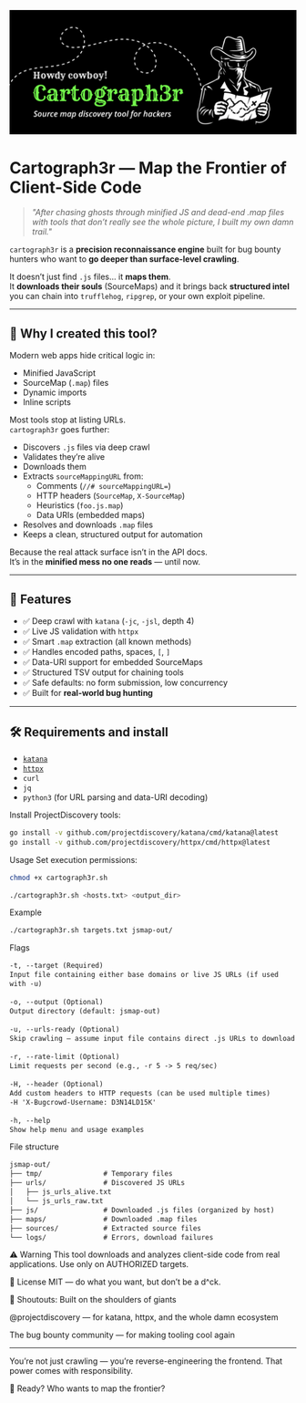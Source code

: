 ![Alt text](https://github.com/D3N14LD15K/cartograph3r/blob/main/.img/cartograph3r_banner.png?raw=true)


# Cartograph3r — Map the Frontier of Client-Side Code

> _"After chasing ghosts through minified JS and dead-end .map files with tools that don’t really see the whole picture, I built my own damn trail."_

`cartograph3r` is a **precision reconnaissance engine** built for bug bounty hunters who want to **go deeper than surface-level crawling**.

It doesn’t just find `.js` files... it **maps them**.  
It **downloads their souls** (SourceMaps) and it brings back **structured intel** you can chain into `trufflehog`, `ripgrep`, or your own exploit pipeline.

---

## 🎯 Why I created this tool?

Modern web apps hide critical logic in:
- Minified JavaScript
- SourceMap (`.map`) files
- Dynamic imports
- Inline scripts

Most tools stop at listing URLs.  
`cartograph3r` goes further:
- Discovers `.js` files via deep crawl
- Validates they’re alive
- Downloads them
- Extracts `sourceMappingURL` from:
  - Comments (`//# sourceMappingURL=`)
  - HTTP headers (`SourceMap`, `X-SourceMap`)
  - Heuristics (`foo.js.map`)
  - Data URIs (embedded maps)
- Resolves and downloads `.map` files
- Keeps a clean, structured output for automation

Because the real attack surface isn’t in the API docs.  
It’s in the **minified mess no one reads** — until now.

---

## 🔧 Features

- ✅ Deep crawl with `katana` (`-jc`, `-jsl`, depth 4)
- ✅ Live JS validation with `httpx`
- ✅ Smart `.map` extraction (all known methods)
- ✅ Handles encoded paths, spaces, `[`, `]`
- ✅ Data-URI support for embedded SourceMaps
- ✅ Structured TSV output for chaining tools
- ✅ Safe defaults: no form submission, low concurrency
- ✅ Built for **real-world bug hunting**

---

## 🛠️ Requirements and install

- [`katana`](https://github.com/projectdiscovery/katana)
- [`httpx`](https://github.com/projectdiscovery/httpx)
- `curl`
- `jq`
- `python3` (for URL parsing and data-URI decoding)

Install ProjectDiscovery tools:

```bash
go install -v github.com/projectdiscovery/katana/cmd/katana@latest
go install -v github.com/projectdiscovery/httpx/cmd/httpx@latest
```

Usage
Set execution permissions: 
```bash
chmod +x cartograph3r.sh
```

```bash
./cartograph3r.sh <hosts.txt> <output_dir>
```

Example
```bash
./cartograph3r.sh targets.txt jsmap-out/
```

Flags
```
-t, --target (Required)
Input file containing either base domains or live JS URLs (if used with -u)

-o, --output (Optional)
Output directory (default: jsmap-out)

-u, --urls-ready (Optional)
Skip crawling — assume input file contains direct .js URLs to download

-r, --rate-limit (Optional)
Limit requests per second (e.g., -r 5 -> 5 req/sec)

-H, --header (Optional)
Add custom headers to HTTP requests (can be used multiple times) 
-H 'X-Bugcrowd-Username: D3N14LD15K'

-h, --help
Show help menu and usage examples
```

File structure
```
jsmap-out/
├── tmp/               # Temporary files
├── urls/              # Discovered JS URLs
│   ├── js_urls_alive.txt
│   └── js_urls_raw.txt
├── js/                # Downloaded .js files (organized by host)
├── maps/              # Downloaded .map files
├── sources/           # Extracted source files
└── logs/              # Errors, download failures
```

⚠️ Warning
This tool downloads and analyzes client-side code from real applications.
Use only on AUTHORIZED targets.


📄 License
MIT — do what you want, but don’t be a d^ck.


🤝 Shoutouts: Built on the shoulders of giants

@projectdiscovery — for katana, httpx, and the whole damn ecosystem

The bug bounty community — for making tooling cool again

----
You’re not just crawling — you’re reverse-engineering the frontend.
That power comes with responsibility. 

🤠 Ready? Who wants to map the frontier?


